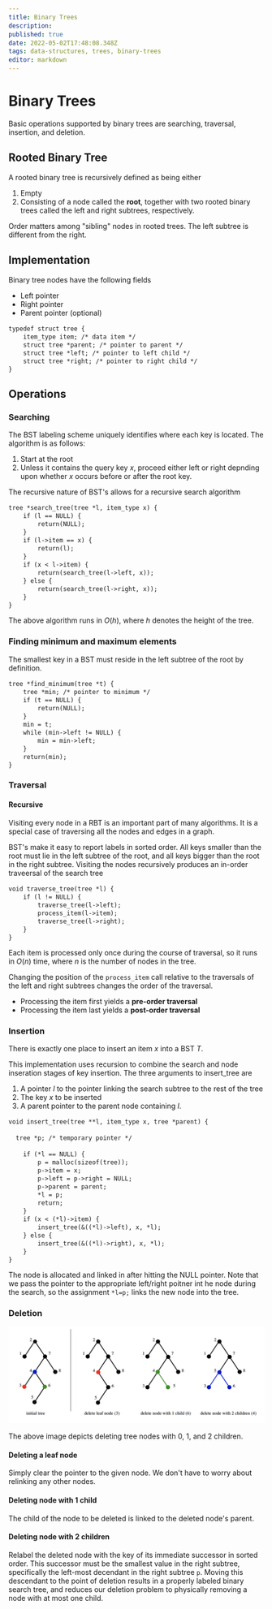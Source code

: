 ```yaml
---
title: Binary Trees
description: 
published: true
date: 2022-05-02T17:48:08.348Z
tags: data-structures, trees, binary-trees
editor: markdown
---
```


# Binary Trees
Basic operations supported by binary trees are searching, traversal, insertion, and deletion.
## Rooted Binary Tree
A rooted binary tree is recursively defined as being either

1. Empty
2. Consisting of a node called the **root**, together with two rooted binary trees called the left and right subtrees, respectively. 

Order matters among "sibling" nodes in rooted trees. The left subtree is different from the right. 

## Implementation
Binary tree nodes have the following fields
* Left pointer
* Right pointer
* Parent pointer (optional)
```
typedef struct tree {
	item_type item; /* data item */
	struct tree *parent; /* pointer to parent */
	struct tree *left; /* pointer to left child */
	struct tree *right; /* pointer to right child */
}
```
## Operations
### Searching
The BST labeling scheme uniquely identifies where each key is located. The algorithm is as follows:

1. Start at the root
2. Unless it contains the query key $x$, proceed either left or right depnding upon whether $x$ occurs before or after the root key. 


The recursive nature of BST's allows for a recursive search algorithm
```
tree *search_tree(tree *l, item_type x) {
	if (l == NULL) {
		return(NULL);
	}
	if (l->item == x) {
		return(l);
	}
	if (x < l->item) {
		return(search_tree(l->left, x));
	} else {
		return(search_tree(l->right, x));
	}
}
```

The above algorithm runs in $O(h)$, where $h$ denotes the height of the tree.


### Finding minimum and maximum elements
The smallest key in a BST must reside in the left subtree of the root by definition. 
```
tree *find_minimum(tree *t) {
	tree *min; /* pointer to minimum */
	if (t == NULL) {
		return(NULL);
	}
	min = t;
	while (min->left != NULL) {
		min = min->left;
	}
	return(min);
}
```

### Traversal
#### Recursive
Visiting every node in a RBT is an important part of many algorithms. It is a special case of traversing all the nodes and edges in a graph.

BST's make it easy to report labels in sorted order. All keys smaller than the root must lie in the left subtree of the root, and all keys bigger than the root in the right subtree. Visiting the nodes recursively produces an in-order traveersal of the search tree
```
void traverse_tree(tree *l) {
	if (l != NULL) {
		traverse_tree(l->left);
		process_item(l->item);
		traverse_tree(l->right);
	}
}
```

Each item is processed only once during the course of traversal, so it runs in $O(n)$ time, where $n$ is the number of nodes in the tree.

Changing the position of the `process_item` call relative to the traversals of the left and right subtrees changes the order of the traversal. 
* Processing the item first yields a **pre-order traversal**
* Processing the item last yields a **post-order traversal**


### Insertion
There is exactly one place to insert an item $x$ into a BST $T$. 

This implementation uses recursion to combine the search and node inseration stages of key insertion. The three arguments to insert_tree are 
1. A pointer $l$ to the pointer linking the search subtree to the rest of the tree
2. The key $x$ to be inserted
3. A parent pointer to the parent node containing $l$.  

```
void insert_tree(tree **l, item_type x, tree *parent) {
	
  tree *p; /* temporary pointer */

	if (*l == NULL) {
		p = malloc(sizeof(tree));
		p->item = x;
		p->left = p->right = NULL;
		p->parent = parent;
		*l = p;
		return;
	}
	if (x < (*l)->item) {
		insert_tree(&((*l)->left), x, *l);
	} else {
		insert_tree(&((*l)->right), x, *l);
	}
}
```
The node is allocated and linked in after hitting the NULL pointer. Note that we pass the pointer to the appropriate left/right poitner int he node during the search, so the assignment `*l=p;` links the new node into the tree.

### Deletion
![bst_deletion.png](/bst_deletion.png)

The above image depicts deleting tree nodes with 0, 1, and 2 children.

#### Deleting a leaf node
Simply clear the pointer to the given node. We don't have to worry about relinking any other nodes.

#### Deleting node with 1 child
The child of the node to be deleted is linked to the deleted node's parent. 

#### Deleting node with 2 children
Relabel the deleted node with the key of its immediate successor in sorted order. This successor must be the smallest value in the right subtree, specifically the left-most decendant in the right subtree `p`. Moving this descendant to the point of deletion results in a properly labeled binary search tree, and reduces our deletion problem to physically removing a node with at most one child. 